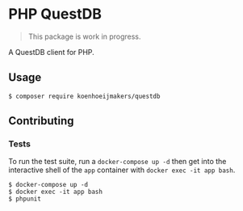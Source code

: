 # PHP QuestDB
> This package is work in progress.

A QuestDB client for PHP.

## Usage
```shell script
$ composer require koenhoeijmakers/questdb
```

## Contributing
### Tests
To run the test suite, run a `docker-compose up -d` then get into the interactive shell of the `app` container with `docker exec -it app bash`.
```shell script
$ docker-compose up -d
$ docker exec -it app bash
$ phpunit
```
